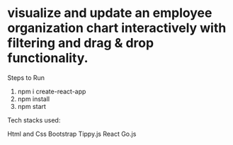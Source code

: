 # visualize and update an employee organization chart interactively with filtering and drag & drop functionality.



Steps to Run

1. npm i create-react-app
2. npm install
3. npm start


Tech stacks used:

  Html and Css
  Bootstrap
  Tippy.js
  React
  Go.js
